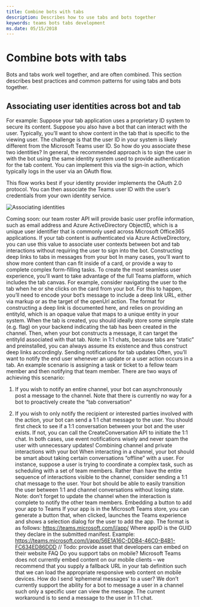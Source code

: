 ```yaml
---
title: Combine bots with tabs
description: Describes how to use tabs and bots together
keywords: teams bots tabs development
ms.date: 05/15/2018
---
```

# Combine bots with tabs

Bots and tabs work well together, and are often combined. This section describes best practices and common patterns for using tabs and bots together.

## Associating user identities across bot and tab

For example:
Suppose your tab application uses a proprietary ID system to secure its content. Suppose you also have a bot that can interact with the user. Typically, you’ll want to show content in the tab that is specific to the viewing user. The challenge is that the user ID in your system is likely different from the Microsoft Teams user ID. So how do you associate these two identities?
In general, the recommended approach is to sign the user in with the bot using the same identity system used to provide authentication for the tab content. You can implement this via the sign-in action, which typically logs in the user via an OAuth flow.

This flow works best if your identity provider implements the OAuth 2.0 protocol. You can then associate the Teams user ID with the user’s credentials from your own identity service.

   ![Associating identities](~/assets/images/bots/associating_contexts)

Coming soon: our team roster API will provide basic user profile information, such as email address and Azure ActiveDirectory ObjectID, which is a unique user identifier that is commonly used across Microsoft Office365 applications. If your tab content is authenticated via Azure ActiveDirectory, you can use this value to associate user contexts between bot and tab interactions without requiring the user to sign into the bot.
Constructing deep links to tabs in messages from your bot
In many cases, you’ll want to show more content than can fit inside of a card, or provide a way to complete complex form-filling tasks.
To create the most seamless user experience, you’ll want to take advantage of the full Teams platform, which includes the tab canvas. For example, consider navigating the user to the tab when he or she clicks on the card from your bot. For this to happen, you’ll need to encode your bot’s message to include a deep link URL, either via markup or as the target of the openUrl action.
The format for constructing a deep link is documented here, and relies on providing an entityId, which is an opaque value that maps to a unique entity in your system. When the tab is created, you should ideally store some simple state (e.g. flag) on your backend indicating the tab has been created in the channel. Then, when your bot constructs a message, it can target the entityId associated with that tab.
Note: in 1:1 chats, because tabs are “static” and preinstalled, you can always assume its existence and thus construct deep links accordingly.
Sending notifications for tab updates
Often, you’ll want to notify the end user whenever an update or a user action occurs in a tab. An example scenario is assigning a task or ticket to a fellow team member and then notifying that team member.
There are two ways of achieving this scenario:
1)	If you wish to notify an entire channel, your bot can asynchronously post a message to the channel. Note that there is currently no way for a bot to proactively create the “tab conversation”

2)	If you wish to only notify the recipient or interested parties involved with the action, your bot can send a 1:1 chat message to the user. You should first check to see if a 1:1 conversation between your bot and the user exists. If not, you can call the CreateConversation API to initiate the 1:1 chat.
In both cases, use event notifications wisely and never spam the user with unnecessary updates!
Combining channel and private interactions with your bot
When interacting in a channel, your bot should be smart about taking certain conversations “offline” with a user. For instance, suppose a user is trying to coordinate a complex task, such as scheduling with a set of team members. Rather than have the entire sequence of interactions visible to the channel, consider sending a 1:1 chat message to the user. Your bot should be able to easily transition the user between 1:1 and channel conversations without losing state.
Note: don’t forget to update the channel when the interaction is complete to notify the other team members.
Embedding a button to add your app to Teams
If your app is in the Microsoft Teams store, you can generate a button that, when clicked, launches the Teams experience and shows a selection dialog for the user to add the app.
The format is as follows:  https://teams.microsoft.com/l/app/<appId>
Where appID is the GUID they declare in the submitted manifest.
Example: https://teams.microsoft.com/l/app/56E1A16C-DDB4-46C0-B4B1-FC634ED86DDD
// Todo: provide asset that developers can embed on their website
FAQ
Do you support tabs on mobile?
Microsoft Teams does not currently embed content on our mobile clients – we recommend that you supply a fallback URL in your tab definition such that we can load the appropriate responsive web content on mobile devices. 
How do I send ‘ephemeral messages’ to a user?
We don’t currently support the ability for a bot to message a user in a channel such only a specific user can view the message. The current workaround is to send a message to the user in 1:1 chat. 

